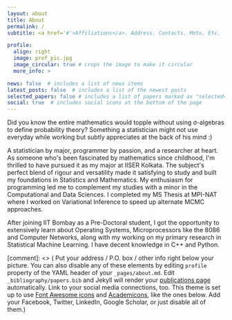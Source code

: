 ```yaml
---
layout: about
title: About
permalink: /
subtitle: <a href='#'>Affiliations</a>. Address. Contacts. Moto. Etc.

profile:
  align: right
  image: prof_pic.jpg
  image_circular: true # crops the image to make it circular
  more_info: >

news: false  # includes a list of news items
latest_posts: false  # includes a list of the newest posts
selected_papers: false # includes a list of papers marked as "selected={true}"
social: true  # includes social icons at the bottom of the page
---
```


Did you know the entire mathematics would topple without using σ-algebras to define probability theory? Something a statistician might not use everyday while working but subtly appreciates at the back of his mind :)

A statistician by major, programmer by passion, and a researcher at heart. As someone who's been fascinated by mathematics since childhood, I'm thrilled to have pursued it as my major at IISER Kolkata. The subject's perfect blend of rigour and versatility made it satisfying to study and built my foundations in Statistics and Mathematics. My enthusiasm for programming led me to complement my studies with a minor in the Computational and Data Sciences. I completed my MS Thesis at MPI-NAT where I worked on Variational Inference to speed up alternate MCMC approaches.

After joining IIT Bombay as a Pre-Doctoral student, I got the opportunity to extensively learn about Operating Systems, Microprocessors like the 8086 and Computer Networks, along with my working on my primary research in Statistical Machine Learning. I have decent knowledge in C++ and Python.

[comment]: <> ( Put your address / P.O. box / other info right below your picture. You can also disable any of these elements by editing `profile` property of the YAML header of your `_pages/about.md`. Edit `_bibliography/papers.bib` and Jekyll will render your [publications page](/al-folio/publications/) automatically. Link to your social media connections, too. This theme is set up to use [Font Awesome icons](http://fortawesome.github.io/Font-Awesome/) and [Academicons](https://jpswalsh.github.io/academicons/), like the ones below. Add your Facebook, Twitter, LinkedIn, Google Scholar, or just disable all of them.)